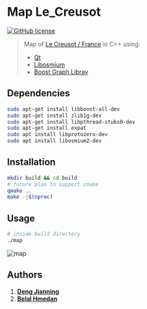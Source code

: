 # Map Le_Creusot

[![GitHub license](https://img.shields.io/badge/license-GNU3-blue.svg)](/LICENSE)
> Map of [Le Creusot / France](https://en.wikipedia.org/wiki/Le_Creusot) in C++ using:
> -  [Qt](https://www.qt.io/)
> - [Libosmium](https://github.com/osmcode/libosmium)
> - [Boost Graph Libray](https://www.boost.org/doc/libs/1_72_0/libs/graph/doc/table_of_contents.html)


## Dependencies

```sh
sudo apt-get install libboost-all-dev
sudo apt-get install zlib1g-dev
sudo apt-get install libpthread-stubs0-dev
sudo apt-get install expat
sudo apt install libprotozero-dev
sudo apt install libosmium2-dev
```

## Installation
```sh
mkdir build && cd build
# future plan to support cmake
qmake ..
make -j$(nproc)
```

## Usage
```sh
# inside build directory
./map
```

![map](./media/map.gif)

## Authors

1. **[Deng Jianning](https://www.linkedin.com/in/jianningdeng)**
2. **[Belal Hmedan](https://www.linkedin.com/in/belalhmedan)**

